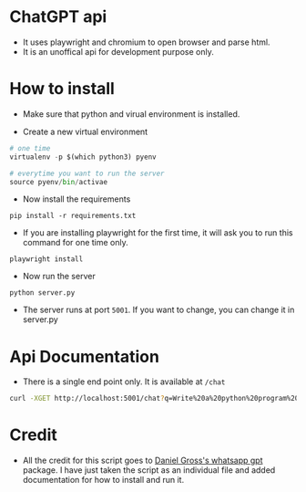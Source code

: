 # ChatGPT api

* It uses playwright and chromium to open browser and parse html.
* It is an unoffical api for development purpose only.


# How to install

* Make sure that python and virual environment is installed.

* Create a new virtual environment

```python
# one time
virtualenv -p $(which python3) pyenv

# everytime you want to run the server
source pyenv/bin/activae
```

* Now install the requirements

```
pip install -r requirements.txt
```

* If you are installing playwright for the first time, it will ask you to run this command for one time only.

```
playwright install
```

* Now run the server

```
python server.py
```

* The server runs at port `5001`. If you want to change, you can change it in server.py


# Api Documentation

* There is a single end point only. It is available at `/chat`

```sh
curl -XGET http://localhost:5001/chat?q=Write%20a%20python%20program%20to%20reverse%20a%20list
```

# Credit

* All the credit for this script goes to [Daniel Gross's whatsapp gpt](https://github.com/danielgross/whatsapp-gpt) package. I have just taken the script as an individual file and added documentation for how to install and run it.
